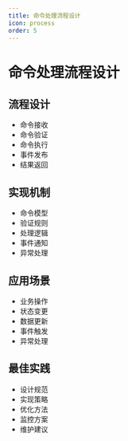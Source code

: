```yaml
---
title: 命令处理流程设计
icon: process
order: 5
---
```


# 命令处理流程设计

## 流程设计
- 命令接收
- 命令验证
- 命令执行
- 事件发布
- 结果返回

## 实现机制
- 命令模型
- 验证规则
- 处理逻辑
- 事件通知
- 异常处理

## 应用场景
- 业务操作
- 状态变更
- 数据更新
- 事件触发
- 异常处理

## 最佳实践
- 设计规范
- 实现策略
- 优化方法
- 监控方案
- 维护建议
